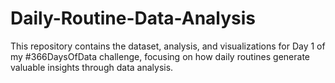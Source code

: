 # Daily-Routine-Data-Analysis
This repository contains the dataset, analysis, and visualizations for Day 1 of my #366DaysOfData challenge, focusing on how daily routines generate valuable insights through data analysis.
